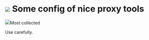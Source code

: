 # ![](http://img.lanrentuku.com/img/allimg/1407/5-140FG92020.gif) Some config of nice proxy tools

![](http://img.lanrentuku.com/img/allimg/1212/5-121204193R5-50.gif)Most collected


Use carefully.
